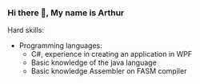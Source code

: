 ### Hi there 👋, My name is Arthur

Hard skills:

- Programming languages:
  - C#, experience in creating an application in WPF
  - Basic knowledge of the java language
  - Basic knowledge Assembler on FASM compiler

